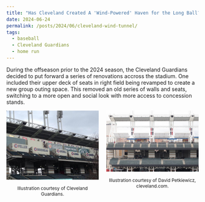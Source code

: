 ```yaml
---
title: "Has Cleveland Created A 'Wind-Powered' Haven for the Long Ball?"
date: 2024-06-24
permalink: /posts/2024/06/cleveland-wind-tunnel/
tags:
  - baseball
  - Cleveland Guardians
  - home run
---
```


During the offseason prior to the 2024 season, the Cleveland Guardians decided to put forward a series of renovations accross the stadium. One included their upper deck of seats in right field being revamped to create a new group outing space. This removed an old series of walls and seats, switching to a more open and social look with more access to concession stands. 

<div style="display: flex; justify-content: center;">
  <div style="flex: 1; margin-right: 10px;">
    <img src="/images/oldright.jpg" style="width: 100%;" alt="Illustration of old right field">
    <p style="text-align: center; font-size: 85%;">Illustration courtesy of Cleveland Guardians.</p>
  </div>
  <div style="flex: 1; margin-left: 10px;">
    <img src="/images/newright.png" style="width: 100%;" alt="Illustration of new right field">
    <p style="text-align: center; font-size: 85%;">Illustration courtesy of David Petkiewicz, cleveland.com.</p>
  </div>
</div> 
